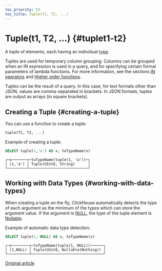 ```yaml
---
toc_priority: 53
toc_title: Tuple(T1, T2, ...)
---
```


# Tuple(t1, T2, …) {#tuplet1-t2}

A tuple of elements, each having an individual [type](index.md#data_types).

Tuples are used for temporary column grouping. Columns can be grouped when an IN expression is used in a query, and for specifying certain formal parameters of lambda functions. For more information, see the sections [IN operators](../../sql-reference/statements/select.md) and [Higher order functions](../../sql-reference/functions/higher-order-functions.md).

Tuples can be the result of a query. In this case, for text formats other than JSON, values are comma-separated in brackets. In JSON formats, tuples are output as arrays (in square brackets).

## Creating a Tuple {#creating-a-tuple}

You can use a function to create a tuple:

``` sql
tuple(T1, T2, ...)
```

Example of creating a tuple:

``` sql
SELECT tuple(1,'a') AS x, toTypeName(x)
```

``` text
┌─x───────┬─toTypeName(tuple(1, 'a'))─┐
│ (1,'a') │ Tuple(UInt8, String)      │
└─────────┴───────────────────────────┘
```

## Working with Data Types {#working-with-data-types}

When creating a tuple on the fly, ClickHouse automatically detects the type of each argument as the minimum of the types which can store the argument value. If the argument is [NULL](../../sql-reference/syntax.md#null-literal), the type of the tuple element is [Nullable](nullable.md).

Example of automatic data type detection:

``` sql
SELECT tuple(1, NULL) AS x, toTypeName(x)
```

``` text
┌─x────────┬─toTypeName(tuple(1, NULL))──────┐
│ (1,NULL) │ Tuple(UInt8, Nullable(Nothing)) │
└──────────┴─────────────────────────────────┘
```

[Original article](https://clickhouse.tech/docs/en/data_types/tuple/) <!--hide-->
